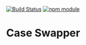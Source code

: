[![Build Status](https://travis-ci.org/mugos/case-swapper.svg?branch=master)](https://travis-ci.org/mugos/case-swapper)
[![npm module](https://badge.fury.io/js/mugos-case-swapper.svg)](https://www.npmjs.org/package/mugos/case-swapper)

# Case Swapper

